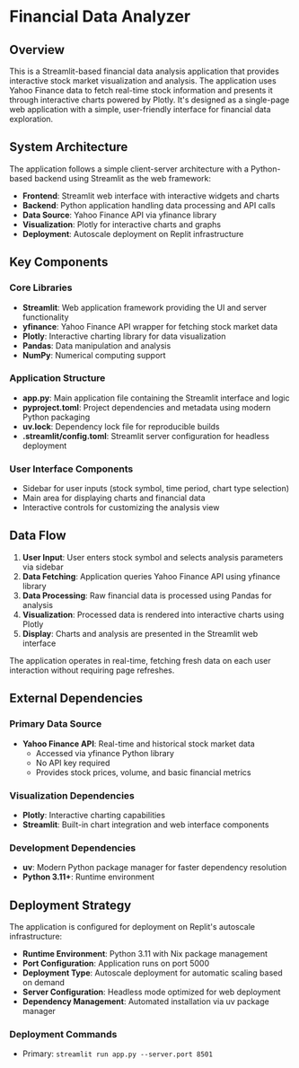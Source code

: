 # Financial Data Analyzer

## Overview

This is a Streamlit-based financial data analysis application that provides interactive stock market visualization and analysis. The application uses Yahoo Finance data to fetch real-time stock information and presents it through interactive charts powered by Plotly. It's designed as a single-page web application with a simple, user-friendly interface for financial data exploration.

## System Architecture

The application follows a simple client-server architecture with a Python-based backend using Streamlit as the web framework:

- **Frontend**: Streamlit web interface with interactive widgets and charts
- **Backend**: Python application handling data processing and API calls
- **Data Source**: Yahoo Finance API via yfinance library
- **Visualization**: Plotly for interactive charts and graphs
- **Deployment**: Autoscale deployment on Replit infrastructure

## Key Components

### Core Libraries
- **Streamlit**: Web application framework providing the UI and server functionality
- **yfinance**: Yahoo Finance API wrapper for fetching stock market data
- **Plotly**: Interactive charting library for data visualization
- **Pandas**: Data manipulation and analysis
- **NumPy**: Numerical computing support

### Application Structure
- **app.py**: Main application file containing the Streamlit interface and logic
- **pyproject.toml**: Project dependencies and metadata using modern Python packaging
- **uv.lock**: Dependency lock file for reproducible builds
- **.streamlit/config.toml**: Streamlit server configuration for headless deployment

### User Interface Components
- Sidebar for user inputs (stock symbol, time period, chart type selection)
- Main area for displaying charts and financial data
- Interactive controls for customizing the analysis view

## Data Flow

1. **User Input**: User enters stock symbol and selects analysis parameters via sidebar
2. **Data Fetching**: Application queries Yahoo Finance API using yfinance library
3. **Data Processing**: Raw financial data is processed using Pandas for analysis
4. **Visualization**: Processed data is rendered into interactive charts using Plotly
5. **Display**: Charts and analysis are presented in the Streamlit web interface

The application operates in real-time, fetching fresh data on each user interaction without requiring page refreshes.

## External Dependencies

### Primary Data Source
- **Yahoo Finance API**: Real-time and historical stock market data
  - Accessed via yfinance Python library
  - No API key required
  - Provides stock prices, volume, and basic financial metrics

### Visualization Dependencies
- **Plotly**: Interactive charting capabilities
- **Streamlit**: Built-in chart integration and web interface components

### Development Dependencies
- **uv**: Modern Python package manager for faster dependency resolution
- **Python 3.11+**: Runtime environment

## Deployment Strategy

The application is configured for deployment on Replit's autoscale infrastructure:

- **Runtime Environment**: Python 3.11 with Nix package management
- **Port Configuration**: Application runs on port 5000
- **Deployment Type**: Autoscale deployment for automatic scaling based on demand
- **Server Configuration**: Headless mode optimized for web deployment
- **Dependency Management**: Automated installation via uv package manager

### Deployment Commands
- Primary: `streamlit run app.py --server.port 8501`